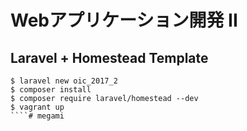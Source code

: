 # Webアプリケーション開発 II

## Laravel + Homestead Template

````
$ laravel new oic_2017_2
$ composer install 
$ composer require laravel/homestead --dev
$ vagrant up
````# megami
